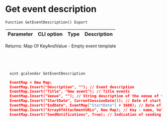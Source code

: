 ﻿---
sidebar_position: 1
---

# Get event description 




`Function GetEventDescription() Export`

  | Parameter | CLI option | Type | Description |
  |-|-|-|-|

  
  Returns:  Map Of KeyAndValue - Empty event template

<br/>




```bsl title="Code example"

```



```sh title="CLI command example"
    
  oint gcalendar GetEventDescription

```

```json title="Result"
  EventMap = New Map;
  EventMap.Insert("Description", ""); // Event description
  EventMap.Insert("Title", "New event"); // Title events
  EventMap.Insert("Venue", ""); // String description of the venue of the event
  EventMap.Insert("StartDate", CurrentSessionDate()); // Date of start events
  EventMap.Insert("EndDate", EventMap["StartDate"] + 3600); // Date of end events
  EventMap.Insert("ArrayOfAttachmentURLs", New Map); // Key - name, Value - URL to file
  EventMap.Insert("SendNotifications", True); // Indication of sending notifications to participants

```
